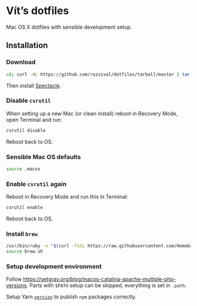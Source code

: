 # Vít’s dotfiles

Mac OS X dotfiles with sensible development setup.

## Installation

### Download

```bash
cd; curl -#L https://github.com/rozsival/dotfiles/tarball/master | tar -xzv --strip-components 1 --exclude={README.md,bootstrap.sh,.osx,LICENSE-MIT.txt}
```

Then install [Spectacle](https://www.spectacleapp.com/).

### Disable `csrutil`

When setting up a new Mac (or clean install) reboot in Recovery Mode, open Terminal and run:

```bash
csrutil disable
```

Reboot back to OS.

### Sensible Mac OS defaults

```bash
source .macos
```

### Enable `csrutil` again

Reboot in Recovery Mode and run this in Terminal:

```bash
csrutil enable
```

Reboot back to OS.

### Install `brew`

```bash
/usr/bin/ruby -e "$(curl -fsSL https://raw.githubusercontent.com/Homebrew/install/master/install)"
source brew.sh
```

### Setup development environment

Follow https://getgrav.org/blog/macos-catalina-apache-multiple-php-versions. Parts with `$PATH` setup can be skipped, everything is set in `.path`.

Setup Yarn [`version`](https://yarnpkg.com/en/docs/cli/version#toc-git-tags) to publish `npm` packages correctly.
